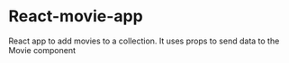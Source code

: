 # React-movie-app
React app to add movies to a collection. It uses props to send data to the Movie component
